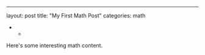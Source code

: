 - - -
layout: post
title: "My First Math Post"
categories: math
- - 

Here's some interesting math content.
